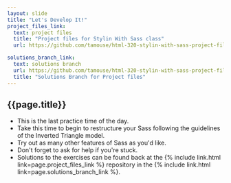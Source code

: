 ```yaml
---
layout: slide
title: "Let's Develop It!"
project_files_link:
  text: project files
  title: "Project files for Stylin With Sass class"
  url: https://github.com/tamouse/html-320-stylin-with-sass-project-files/

solutions_branch_link:
  text: solutions branch
  url: https://github.com/tamouse/html-320-stylin-with-sass-project-files/tree/solutions
  title: "Solutions Branch for Project files"
---
```


<section>

## {{page.title}}

<div class="left-align gowide">

* This is the last practice time of the day.
* Take this time to begin to restructure your Sass following the
  guidelines of the Inverted Triangle model.
* Try out as many other features of Sass as you'd like.
* Don't forget to ask for help if you're stuck.
* Solutions to the exercises can be found back at the {% include
  link.html link=page.project_files_link %} repository in the {%
  include link.html link=page.solutions_branch_link %}.

</div>

</section>
